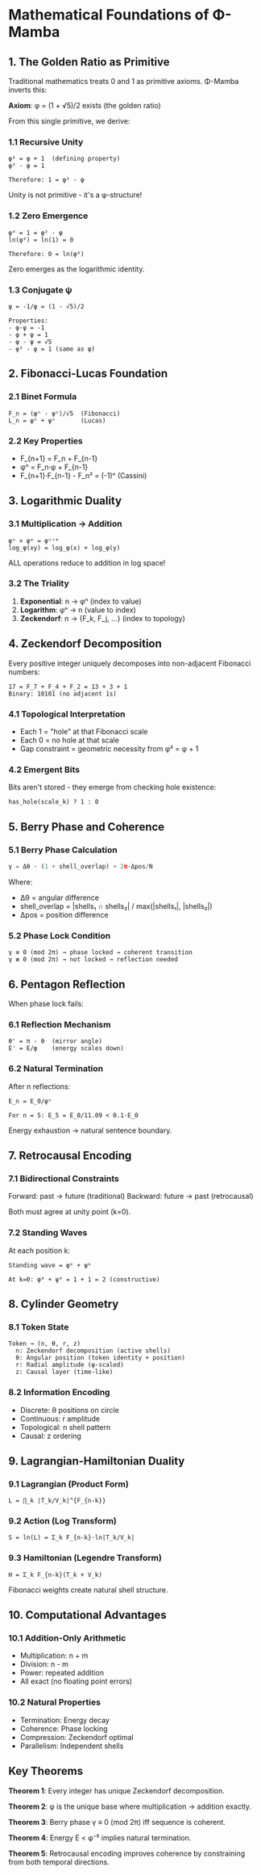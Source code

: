 # Mathematical Foundations of Φ-Mamba

## 1. The Golden Ratio as Primitive

Traditional mathematics treats 0 and 1 as primitive axioms. Φ-Mamba inverts this:

**Axiom**: φ = (1 + √5)/2 exists (the golden ratio)

From this single primitive, we derive:

### 1.1 Recursive Unity
```
φ² = φ + 1  (defining property)
φ² - φ = 1

Therefore: 1 = φ² - φ
```

Unity is not primitive - it's a φ-structure!

### 1.2 Zero Emergence
```
φ⁰ = 1 = φ² - φ
ln(φ⁰) = ln(1) = 0

Therefore: 0 = ln(φ⁰)
```

Zero emerges as the logarithmic identity.

### 1.3 Conjugate ψ
```
ψ = -1/φ = (1 - √5)/2

Properties:
- φ·ψ = -1
- φ + ψ = 1  
- φ - ψ = √5
- ψ² - ψ = 1 (same as φ)
```

## 2. Fibonacci-Lucas Foundation

### 2.1 Binet Formula
```
F_n = (φⁿ - ψⁿ)/√5  (Fibonacci)
L_n = φⁿ + ψⁿ       (Lucas)
```

### 2.2 Key Properties
- F_{n+1} = F_n + F_{n-1}
- φⁿ = F_n·φ + F_{n-1}
- F_{n+1}·F_{n-1} - F_n² = (-1)ⁿ (Cassini)

## 3. Logarithmic Duality

### 3.1 Multiplication → Addition
```
φⁿ × φᵐ = φⁿ⁺ᵐ
log_φ(xy) = log_φ(x) + log_φ(y)
```

ALL operations reduce to addition in log space!

### 3.2 The Triality
1. **Exponential**: n → φⁿ (index to value)
2. **Logarithm**: φⁿ → n (value to index)  
3. **Zeckendorf**: n → {F_k, F_j, ...} (index to topology)

## 4. Zeckendorf Decomposition

Every positive integer uniquely decomposes into non-adjacent Fibonacci numbers:

```
17 = F_7 + F_4 + F_2 = 13 + 3 + 1
Binary: 10101 (no adjacent 1s)
```

### 4.1 Topological Interpretation
- Each 1 = "hole" at that Fibonacci scale
- Each 0 = no hole at that scale
- Gap constraint = geometric necessity from φ² = φ + 1

### 4.2 Emergent Bits
Bits aren't stored - they emerge from checking hole existence:
```
has_hole(scale_k) ? 1 : 0
```

## 5. Berry Phase and Coherence

### 5.1 Berry Phase Calculation
```python
γ = Δθ · (1 + shell_overlap) + 2π·Δpos/N
```

Where:
- Δθ = angular difference
- shell_overlap = |shells₁ ∩ shells₂| / max(|shells₁|, |shells₂|)
- Δpos = position difference

### 5.2 Phase Lock Condition
```
γ ≡ 0 (mod 2π) → phase locked → coherent transition
γ ≢ 0 (mod 2π) → not locked → reflection needed
```

## 6. Pentagon Reflection

When phase lock fails:

### 6.1 Reflection Mechanism
```
θ' = π - θ  (mirror angle)
E' = E/φ    (energy scales down)
```

### 6.2 Natural Termination
After n reflections:
```
E_n = E_0/φⁿ

For n = 5: E_5 = E_0/11.09 < 0.1·E_0
```

Energy exhaustion → natural sentence boundary.

## 7. Retrocausal Encoding

### 7.1 Bidirectional Constraints
Forward: past → future (traditional)
Backward: future → past (retrocausal)

Both must agree at unity point (k=0).

### 7.2 Standing Waves
At each position k:
```
Standing wave = φᵏ + ψᵏ

At k=0: φ⁰ + ψ⁰ = 1 + 1 = 2 (constructive)
```

## 8. Cylinder Geometry

### 8.1 Token State
```
Token → (n, θ, r, z)
  n: Zeckendorf decomposition (active shells)
  θ: Angular position (token identity + position)
  r: Radial amplitude (φ-scaled)
  z: Causal layer (time-like)
```

### 8.2 Information Encoding
- Discrete: θ positions on circle
- Continuous: r amplitude
- Topological: n shell pattern
- Causal: z ordering

## 9. Lagrangian-Hamiltonian Duality

### 9.1 Lagrangian (Product Form)
```
L = ∏_k |T_k/V_k|^{F_{n-k}}
```

### 9.2 Action (Log Transform)
```
S = ln(L) = Σ_k F_{n-k}·ln|T_k/V_k|
```

### 9.3 Hamiltonian (Legendre Transform)
```
H = Σ_k F_{n-k}(T_k + V_k)
```

Fibonacci weights create natural shell structure.

## 10. Computational Advantages

### 10.1 Addition-Only Arithmetic
- Multiplication: n + m
- Division: n - m  
- Power: repeated addition
- All exact (no floating point errors)

### 10.2 Natural Properties
- Termination: Energy decay
- Coherence: Phase locking
- Compression: Zeckendorf optimal
- Parallelism: Independent shells

## Key Theorems

**Theorem 1**: Every integer has unique Zeckendorf decomposition.

**Theorem 2**: φ is the unique base where multiplication → addition exactly.

**Theorem 3**: Berry phase γ ≡ 0 (mod 2π) iff sequence is coherent.

**Theorem 4**: Energy E < φ⁻⁵ implies natural termination.

**Theorem 5**: Retrocausal encoding improves coherence by constraining from both temporal directions.